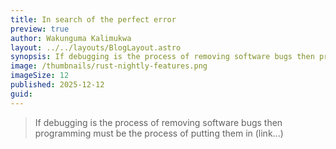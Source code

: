 ```yaml
---
title: In search of the perfect error
preview: true
author: Wakunguma Kalimukwa
layout: ../../layouts/BlogLayout.astro
synopsis: If debugging is the process of removing software bugs then programming must be the process of putting them in
image: /thumbnails/rust-nightly-features.png
imageSize: 12
published: 2025-12-12
guid:
---
```

>If debugging is the process of removing software bugs then programming must be the process of putting them in (link...)

